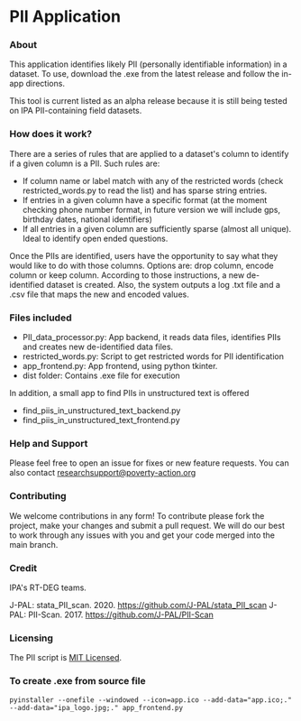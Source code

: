 # PII Application

### About
This application identifies likely PII (personally identifiable information) in a dataset. To use, download the .exe from the latest release and follow the in-app directions.

This tool is current listed as an alpha release because it is still being tested on IPA PII-containing field datasets.

### How does it work?

There are a series of rules that are applied to a dataset's column to identify if a given column is a PII. Such rules are:

* If column name or label match with any of the restricted words (check restricted_words.py to read the list) and has sparse string entries.
* If entries in a given column have a specific format (at the moment checking phone number format, in future version we will include gps, birthday dates, national identifiers)
* If all entries in a given column are sufficiently sparse (almost all unique). Ideal to identify open ended questions.

Once the PIIs are identified, users have the opportunity to say what they would like to do with those columns. Options are: drop column, encode column or keep column. According to those instructions, a new de-identified dataset is created. Also, the system outputs a log .txt file and a .csv file that maps the new and encoded values.

### Files included

* PII_data_processor.py: App backend, it reads data files, identifies PIIs and creates new de-identified data files.
* restricted_words.py: Script to get restricted words for PII identification
* app_frontend.py: App frontend, using python tkinter.
* dist folder: Contains .exe file for execution

In addition, a small app to find PIIs in unstructured text is offered
* find_piis_in_unstructured_text_backend.py
* find_piis_in_unstructured_text_frontend.py

### Help and Support

Please feel free to open an issue for fixes or new feature requests. You can also contact researchsupport@poverty-action.org

### Contributing

We welcome contributions in any form! To contribute please fork the project, make your changes and submit a pull request. We will do our best to work through any issues with you and get your code merged into the main branch.

### Credit

IPA's RT-DEG teams.

J-PAL: stata_PII_scan. 2020. https://github.com/J-PAL/stata_PII_scan
J-PAL: PII-Scan. 2017. https://github.com/J-PAL/PII-Scan

### Licensing

The PII script is [MIT Licensed](https://github.com/PovertyAction/PII_detection/blob/master/LICENSE).

### To create .exe from source file
`pyinstaller --onefile --windowed --icon=app.ico --add-data="app.ico;." --add-data="ipa_logo.jpg;." app_frontend.py`


